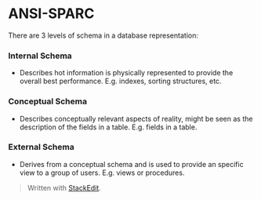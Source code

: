 
# ANSI-SPARC 
There are 3 levels of schema in a database representation: 

### Internal Schema
- Describes hot information is physically represented to provide the overall best performance. E.g. indexes, sorting structures, etc.

### Conceptual Schema
- Describes conceptually relevant aspects of reality, might be seen as the description of the fields in a table. E.g. fields in a table.

### External Schema
- Derives from a conceptual schema and is used to provide an specific view to a group of users. E.g. views or procedures.

> Written with [StackEdit](https://stackedit.io/).
<!--stackedit_data:
eyJoaXN0b3J5IjpbLTgzMzQ4Njk3MF19
-->